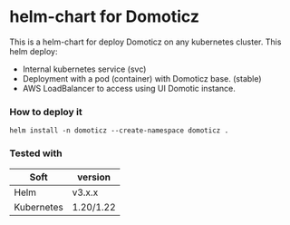 # helm-chart for Domoticz

This is a helm-chart for deploy Domoticz on any kubernetes cluster.  This helm deploy:
 * Internal kubernetes service (svc)
 * Deployment with a pod (container) with Domoticz base. (stable)
 * AWS LoadBalancer to access using UI Domotic instance. 

### How to deploy it
	helm install -n domoticz --create-namespace domoticz .

### Tested with

|Soft 		| version | 
|---		|--- 	  |
|Helm           |v3.x.x	  |
|Kubernetes     |1.20/1.22|
